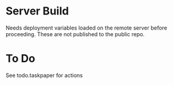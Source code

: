 Server Build
============

Needs deployment variables loaded on the remote server before proceeding. These are not published to the public repo.


To Do
=====
See todo.taskpaper for actions